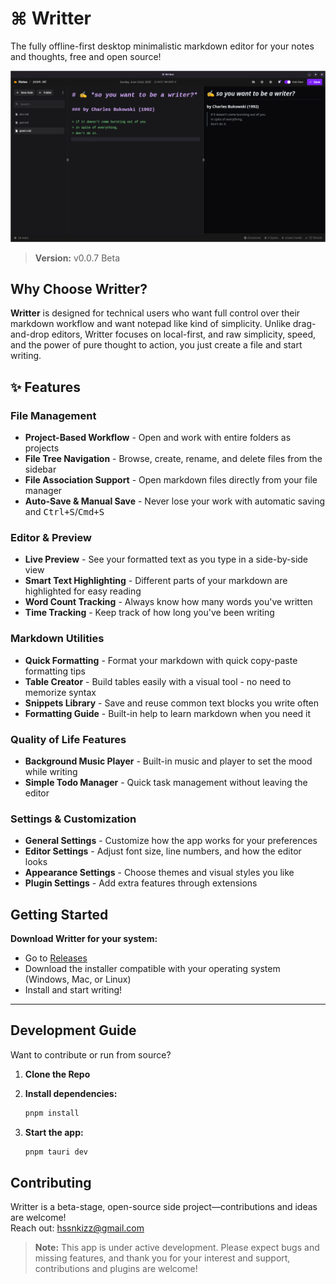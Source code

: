# ⌘ Writter

The fully offline-first desktop minimalistic markdown editor for your notes and thoughts, free and open source!

![Preview](./public/new.png)

> **Version:** v0.0.7 Beta

## Why Choose Writter?

**Writter** is designed for technical users who want full control over their markdown workflow and want notepad like kind of simplicity. Unlike drag-and-drop editors, Writter focuses on local-first, and raw simplicity, speed, and the power of pure thought to action, you just create a file and start writing.

## ✨ Features

### File Management

- **Project-Based Workflow** - Open and work with entire folders as projects
- **File Tree Navigation** - Browse, create, rename, and delete files from the sidebar
- **File Association Support** - Open markdown files directly from your file manager
- **Auto-Save & Manual Save** - Never lose your work with automatic saving and <kbd>Ctrl+S</kbd>/<kbd>Cmd+S</kbd>

### Editor & Preview

- **Live Preview** - See your formatted text as you type in a side-by-side view
- **Smart Text Highlighting** - Different parts of your markdown are highlighted for easy reading
- **Word Count Tracking** - Always know how many words you've written
- **Time Tracking** - Keep track of how long you've been writing

### Markdown Utilities

- **Quick Formatting** - Format your markdown with quick copy-paste formatting tips
- **Table Creator** - Build tables easily with a visual tool - no need to memorize syntax
- **Snippets Library** - Save and reuse common text blocks you write often
- **Formatting Guide** - Built-in help to learn markdown when you need it

### Quality of Life Features

- **Background Music Player** - Built-in music and player to set the mood while writing
- **Simple Todo Manager** - Quick task management without leaving the editor

### Settings & Customization

- **General Settings** - Customize how the app works for your preferences
- **Editor Settings** - Adjust font size, line numbers, and how the editor looks
- **Appearance Settings** - Choose themes and visual styles you like
- **Plugin Settings** - Add extra features through extensions

## Getting Started

**Download Writter for your system:**

- Go to [Releases](https://github.com/Hussseinkizz/writter-desktop/releases)
- Download the installer compatible with your operating system (Windows, Mac, or Linux)
- Install and start writing!

---

## Development Guide

Want to contribute or run from source?

1. **Clone the Repo**
2. **Install dependencies:**  

   ```sh
   pnpm install
   ```

3. **Start the app:**  

   ```sh
   pnpm tauri dev
   ```

## Contributing

Writter is a beta-stage, open-source side project—contributions and ideas are welcome!  
Reach out: [hssnkizz@gmail.com](mailto:hssnkizz@gmail.com)

> **Note:** This app is under active development. Please expect bugs and missing features, and thank you for your interest and support, contributions and plugins are welcome!
